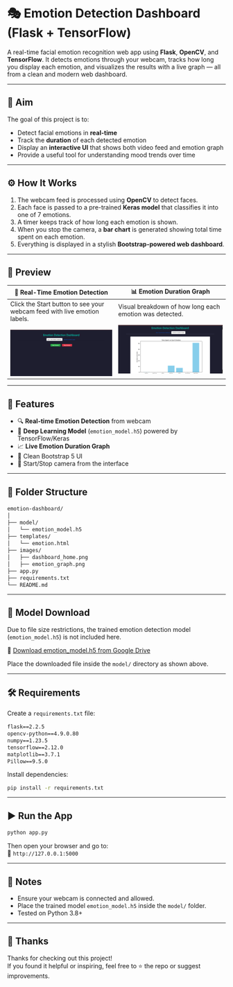 # 🎭 Emotion Detection Dashboard (Flask + TensorFlow)

A real-time facial emotion recognition web app using **Flask**, **OpenCV**, and **TensorFlow**. It detects emotions through your webcam, tracks how long you display each emotion, and visualizes the results with a live graph — all from a clean and modern web dashboard.

---

## 🎯 Aim

The goal of this project is to:
- Detect facial emotions in **real-time**
- Track the **duration** of each detected emotion
- Display an **interactive UI** that shows both video feed and emotion graph
- Provide a useful tool for understanding mood trends over time

---

## ⚙️ How It Works

1. The webcam feed is processed using **OpenCV** to detect faces.
2. Each face is passed to a pre-trained **Keras model** that classifies it into one of 7 emotions.
3. A timer keeps track of how long each emotion is shown.
4. When you stop the camera, a **bar chart** is generated showing total time spent on each emotion.
5. Everything is displayed in a stylish **Bootstrap-powered web dashboard**.

---

## 📸 Preview

| 🎥 Real-Time Emotion Detection | 📊 Emotion Duration Graph |
|-------------------------------|----------------------------|
| Click the Start button to see your webcam feed with live emotion labels.<br><br>![Dashboard Home](images/dashboard_home.png) | Visual breakdown of how long each emotion was detected.<br><br>![Emotion Graph](images/emotion_graph.png) |

---

## 🚀 Features

- 🔍 **Real-time Emotion Detection** from webcam
- 🧠 **Deep Learning Model** (`emotion_model.h5`) powered by TensorFlow/Keras
- 📈 **Live Emotion Duration Graph**
- 🎨 Clean Bootstrap 5 UI
- 🧪 Start/Stop camera from the interface

---

## 📁 Folder Structure

```
emotion-dashboard/
│
├── model/
│   └── emotion_model.h5
├── templates/
│   └── emotion.html
├── images/
│   ├── dashboard_home.png
│   ├── emotion_graph.png
├── app.py
├── requirements.txt
└── README.md
```

---

## 🧠 Model Download

Due to file size restrictions, the trained emotion detection model (`emotion_model.h5`) is not included here.

📎 [Download emotion_model.h5 from Google Drive](https://drive.google.com/file/d/1NTBksHB1ljIfriCH24Hw-5C4a8PzZynB/view?usp=drive_link)

Place the downloaded file inside the `model/` directory as shown above.

---

## 🛠 Requirements

Create a `requirements.txt` file:

```
flask==2.2.5
opencv-python==4.9.0.80
numpy==1.23.5
tensorflow==2.12.0
matplotlib==3.7.1
Pillow==9.5.0
```

Install dependencies:

```bash
pip install -r requirements.txt
```

---

## ▶️ Run the App

```bash
python app.py
```

Then open your browser and go to:  
📍 `http://127.0.0.1:5000`

---

## 📌 Notes

- Ensure your webcam is connected and allowed.
- Place the trained model `emotion_model.h5` inside the `model/` folder.
- Tested on Python 3.8+

---

## 🙏 Thanks

Thanks for checking out this project!  
If you found it helpful or inspiring, feel free to ⭐️ the repo or suggest improvements.

